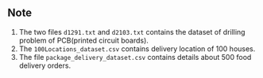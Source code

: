 ## Note
  1. The two files ```d1291.txt``` and ```d2103.txt``` contains the dataset of drilling problem of PCB(printed circuit boards).
  2. The ```100Locations_dataset.csv``` contains delivery location of 100 houses.
  3. The file ```package_delivery_dataset.csv``` contains details about 500 food delivery orders.
